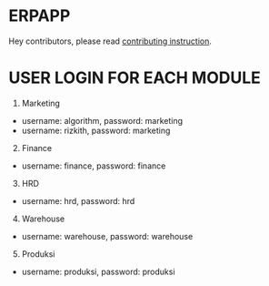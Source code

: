 # ERPAPP

Hey contributors, please read [contributing instruction](https://github.com/b-six/Erpapp/blob/master/contributing.md).

# USER LOGIN FOR EACH MODULE
1. Marketing
- username: algorithm, password: marketing
- username: rizkith, password: marketing

2. Finance
- username: finance, password: finance

3. HRD
- username: hrd, password: hrd

4. Warehouse
- username: warehouse, password: warehouse

5. Produksi
- username: produksi, password: produksi
